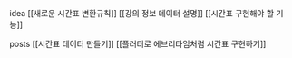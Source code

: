 idea
[[새로운 시간표 변환규칙]]
[[강의 정보 데이터 설명]]
[[시간표 구현해야 할 기능]]

posts
[[시간표 데이터 만들기]]
[[플러터로 에브리타임처럼 시간표 구현하기]]